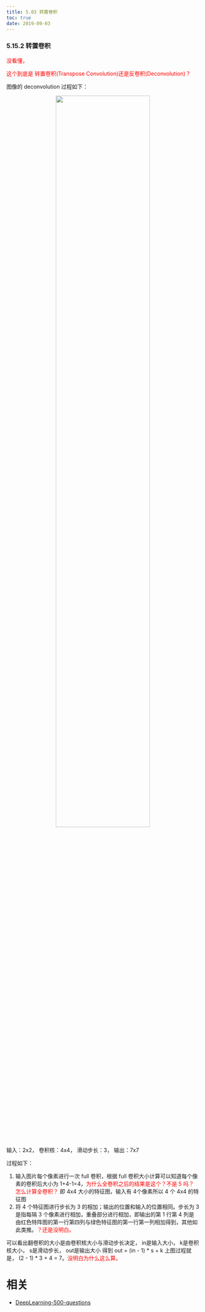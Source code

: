 ```yaml
---
title: 5.03 转置卷积
toc: true
date: 2019-09-03
---
```


### 5.15.2 转置卷积

<span style="color:red;">没看懂，</span>

<span style="color:red;">这个到底是 转置卷积(Transpose Convolution)还是反卷积(Deconvolution)？</span>

图像的 deconvolution 过程如下：

<p align="center">
    <img width="70%" height="70%" src="http://images.iterate.site/blog/image/20190722/NABlYSP0FvTI.png?imageslim">
</p>


输入：2x2， 卷积核：4x4， 滑动步长：3， 输出：7x7

过程如下：

1. 输入图片每个像素进行一次 full 卷积，根据 full 卷积大小计算可以知道每个像素的卷积后大小为 1+4-1=4，<span style="color:red;">为什么全卷积之后的结果是这个？不是 5 吗？怎么计算全卷积？</span> 即 4x4 大小的特征图，输入有 4个像素所以 4 个 4x4 的特征图
2. 将 4 个特征图进行步长为 3 的相加；输出的位置和输入的位置相同。步长为 3 是指每隔 3 个像素进行相加，重叠部分进行相加，即输出的第 1 行第 4 列是由红色特阵图的第一行第四列与绿色特征图的第一行第一列相加得到，其他如此类推。<span style="color:red;">？还是没明白。</span>

可以看出翻卷积的大小是由卷积核大小与滑动步长决定， in是输入大小， k是卷积核大小， s是滑动步长， out是输出大小 得到 out = (in - 1) * s + k 上图过程就是， (2 - 1) * 3 + 4 = 7。<span style="color:red;">没明白为什么这么算。</span>








# 相关

- [DeepLearning-500-questions](https://github.com/scutan90/DeepLearning-500-questions)
